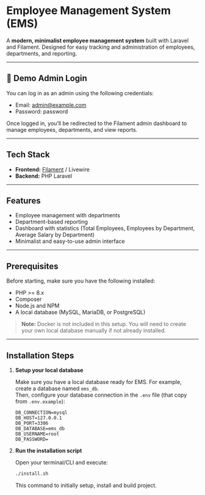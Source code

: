 # Employee Management System (EMS)

A **modern, minimalist employee management system** built with Laravel and Filament. Designed for easy tracking and administration of employees, departments, and reporting.

---

## 🔑 Demo Admin Login

You can log in as an admin using the following credentials:
- Email: admin@example.com
- Password: password

Once logged in, you’ll be redirected to the Filament admin dashboard to manage employees, departments, and view reports.

---

## Tech Stack

- **Frontend:** [Filament](https://filamentphp.com/) / Livewire  
- **Backend:** PHP Laravel  

---

## Features

- Employee management with departments  
- Department-based reporting  
- Dashboard with statistics (Total Employees, Employees by Department, Average Salary by Department)  
- Minimalist and easy-to-use admin interface  

---

## Prerequisites

Before starting, make sure you have the following installed:

- PHP >= 8.x  
- Composer  
- Node.js and NPM  
- A local database (MySQL, MariaDB, or PostgreSQL)  

> **Note:** Docker is not included in this setup. You will need to create your own local database manually if not already installed.

---

## Installation Steps

1. **Setup your local database**  

   Make sure you have a local database ready for EMS. For example, create a database named `ems_db`.  
   Then, configure your database connection in the `.env` file (that copy from `.env.example`):

   ```dotenv
   DB_CONNECTION=mysql
   DB_HOST=127.0.0.1
   DB_PORT=3306
   DB_DATABASE=ems_db
   DB_USERNAME=root
   DB_PASSWORD=

2. **Run the installation script**  

   Open your terminal/CLI and execute:

   ```bash
   ./install.sh
   ```

   This command to initially setup, install and build project.
